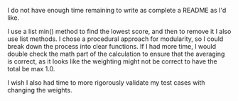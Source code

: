 I do not have enough time remaining to write as complete a README as I'd like.

I use a list min() method to find the lowest score, and then to remove it I also use list
methods.  I chose a procedural approach for modularity, so I could break down the
process into clear functions. If I had more time, I would double check the math part of the
calculation to ensure that the averaging is correct, as it looks like the weighting might not
be correct to have the total be max 1.0.

I wish I also had time to more rigorously validate my test cases with changing the weights.
